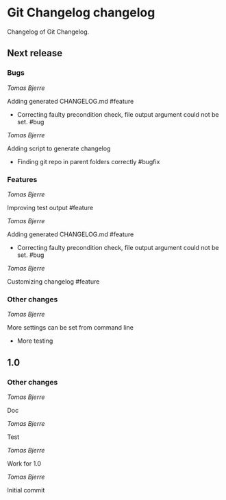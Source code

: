 # Git Changelog changelog

Changelog of Git Changelog.

## Next release
### Bugs
*Tomas Bjerre*

Adding generated CHANGELOG.md #feature

 * Correcting faulty precondition check, file output argument could not be set. #bug

*Tomas Bjerre*

Adding script to generate changelog

 * Finding git repo in parent folders correctly #bugfix

### Features
*Tomas Bjerre*

Improving test output #feature

*Tomas Bjerre*

Adding generated CHANGELOG.md #feature

 * Correcting faulty precondition check, file output argument could not be set. #bug

*Tomas Bjerre*

Customizing changelog #feature

### Other changes
*Tomas Bjerre*

More settings can be set from command line

 * More testing

## 1.0
### Other changes
*Tomas Bjerre*

Doc

*Tomas Bjerre*

Test

*Tomas Bjerre*

Work for 1.0

*Tomas Bjerre*

Initial commit

